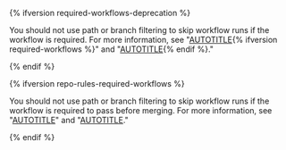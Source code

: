 {% ifversion required-workflows-deprecation %}

You should not use path or branch filtering to skip workflow runs if the workflow is required. For more information, see "[AUTOTITLE](/actions/managing-workflow-runs/skipping-workflow-runs){% ifversion required-workflows %}" and "[AUTOTITLE](/actions/using-workflows/required-workflows){% endif %}."

{% endif %}

{% ifversion repo-rules-required-workflows %}

You should not use path or branch filtering to skip workflow runs if the workflow is required to pass before merging. For more information, see "[AUTOTITLE](/actions/managing-workflow-runs/skipping-workflow-runs)" and "[AUTOTITLE](/repositories/configuring-branches-and-merges-in-your-repository/managing-rulesets/available-rules-for-rulesets#require-workflows-to-pass-before-merging)."

{% endif %}
